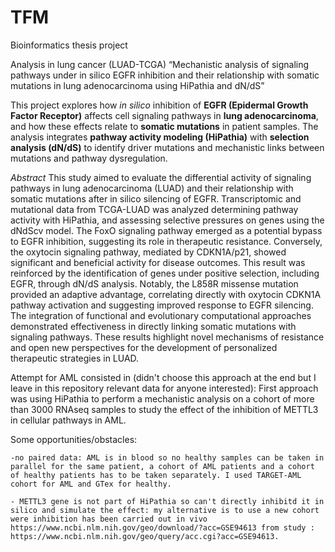 # TFM
Bioinformatics thesis project

Analysis in lung cancer (LUAD-TCGA)
“Mechanistic analysis of signaling pathways under in silico EGFR inhibition and their relationship with somatic mutations in lung adenocarcinoma using HiPathia and dN/dS”

This project explores how *in silico* inhibition of **EGFR (Epidermal Growth Factor Receptor)** affects 
cell signaling pathways in **lung adenocarcinoma**, and how these effects relate to **somatic mutations** 
in patient samples. The analysis integrates **pathway activity modeling (HiPathia)** with 
**selection analysis (dN/dS)** to identify driver mutations and mechanistic links between mutations 
and pathway dysregulation.


*Abstract*
This study aimed to evaluate the differential activity of signaling pathways in lung adenocarcinoma (LUAD) and their relationship with somatic mutations after in silico silencing of EGFR. Transcriptomic and mutational data from TCGA-LUAD was analyzed determining pathway activity with HiPathia, and assessing selective pressures on genes using the dNdScv model. The FoxO signaling pathway emerged as a potential bypass to EGFR inhibition, suggesting its role in therapeutic resistance. Conversely, the oxytocin signaling pathway, mediated by CDKN1A/p21, showed significant and beneficial activity for disease outcomes. This result was reinforced by the identification of genes under positive selection, including EGFR, through dN/dS analysis. Notably, the L858R missense mutation provided an adaptive advantage, correlating directly with oxytocin CDKN1A pathway activation and suggesting improved response to EGFR silencing. The integration of functional and evolutionary computational approaches demonstrated effectiveness in directly linking somatic mutations with signaling pathways. These results highlight novel mechanisms of resistance and open new perspectives for the development of personalized therapeutic strategies in LUAD.


Attempt for AML consisted in (didn't choose this approach at the end but I leave in this repository relevant data for anyone interested):
First approach was using HiPathia to perform a mechanistic analysis on a cohort of more than 3000 RNAseq samples to study the effect of the inhibition of METTL3 in cellular pathways in AML.

Some opportunities/obstacles:

    -no paired data: AML is in blood so no healthy samples can be taken in parallel for the same patient, a cohort of AML patients and a cohort of healthy patients has to be taken separately. I used TARGET-AML cohort for AML and GTex for healthy.

    - METTL3 gene is not part of HiPathia so can't directly inhibitd it in silico and simulate the effect: my alternative is to use a new cohort were inhibition has been carried out in vivo https://www.ncbi.nlm.nih.gov/geo/download/?acc=GSE94613 from study : https://www.ncbi.nlm.nih.gov/geo/query/acc.cgi?acc=GSE94613.



